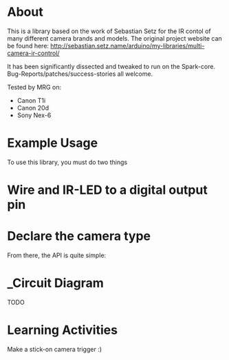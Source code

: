 About
=====

This is a library based on the work of Sebastian Setz for the IR contol 
of many different camera brands and models.  The original project website 
can be found here:
http://sebastian.setz.name/arduino/my-libraries/multi-camera-ir-control/

It has been significantly dissected and tweaked to run on the Spark-core.  
Bug-Reports/patches/success-stories all welcome.  

Tested by MRG on:
 * Canon T1i
 * Canon 20d
 * Sony Nex-6

Example Usage
=============

To use this library, you must do two things
 # Wire and IR-LED to a digital output pin
 # Declare the camera type

From there, the API is quite simple:

_Circuit Diagram
================
TODO

Learning Activities
===================

Make a stick-on camera trigger :)